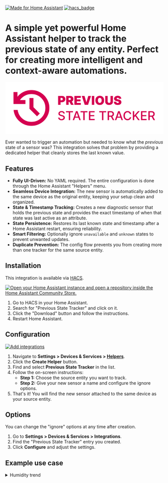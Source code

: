 [![Made for Home Assistant](https://img.shields.io/badge/Made%20for-Home%20Assistant-blue?style=for-the-badge&logo=homeassistant)](https://www.home-assistant.io/)
[![hacs_badge](https://img.shields.io/badge/HACS-Default-orange.svg?style=for-the-badge&cacheSeconds=3600)](https://github.com/hacs/integration)


# A simple yet powerful Home Assistant helper to track the previous state of any entity. Perfect for creating more intelligent and context-aware automations.
![Logo](/logo/logo.png)

Ever wanted to trigger an automation but needed to know what the *previous* state of a sensor was? This integration solves that problem by providing a dedicated helper that cleanly stores the last known value.


## Features

*   **Fully UI-Driven:** No YAML required. The entire configuration is done through the Home Assistant "Helpers" menu.
*   **Seamless Device Integration:** The new sensor is automatically added to the same device as the original entity, keeping your setup clean and organized.
*   **State & Timestamp Tracking:** Creates a new diagnostic sensor that holds the previous state and provides the exact timestamp of when that state was last active as an attribute.
*   **State Persistence:** Restores its last known state and timestamp after a Home Assistant restart, ensuring reliability.
*   **Smart Filtering:** Optionally ignore `unavailable` and `unknown` states to prevent unwanted updates.
*   **Duplicate Prevention:** The config flow prevents you from creating more than one tracker for the same source entity.


## Installation

This integration is available via [HACS](https://hacs.xyz/).

[![Open your Home Assistant instance and open a repository inside the Home Assistant Community Store.](https://my.home-assistant.io/badges/hacs_repository.svg)](https://my.home-assistant.io/redirect/hacs_repository/?owner=klaptafel&repository=ha-previous-state-tracker&category=integration)

1.  Go to HACS in your Home Assistant.
2.  Search for "Previous State Tracker" and click on it.
3.  Click the "Download" button and follow the instructions.
4.  Restart Home Assistant.


## Configuration

[![Add integrations](https://my.home-assistant.io/badges/config_flow_start.svg)](https://my.home-assistant.io/redirect/config_flow_start?domain=previous_state_tracker)

1.  Navigate to **Settings > Devices & Services > [Helpers](https://my.home-assistant.io/redirect/helpers/)**.
2.  Click the **Create Helper** button.
3.  Find and select **Previous State Tracker** in the list.
4.  Follow the on-screen instructions:
    *   **Step 1:** Choose the source entity you want to track.
    *   **Step 2:** Give your new sensor a name and configure the ignore options.
5.  That's it! You will find the new sensor attached to the same device as your source entity.


## Options

You can change the "ignore" options at any time after creation.
1.  Go to **Settings > Devices & Services > Integrations**.
2.  Find the "Previous State Tracker" entry you created.
3.  Click **Configure** and adjust the settings.



## Example use case
<details>
<summary>Humidity trend</summary>
   
### Humidity trend
Define a trend based on the current and previous humidity sensor readings using a template sensor.

<img width="500" height="179" alt="entities" src="https://github.com/user-attachments/assets/68b1dda9-a422-4eb6-a03b-0be815187ccf" />

#### Template sensor
```yaml
template:
  - sensor:
      - name: "Humidity Trend"
        unique_id: humidity_trend
        state: >
          {% set current = states('sensor._humidity') | float(0) %}
          {% set previous = states('sensor.humidity_previous_state') | float(0) %}
          {% if current > previous %}
          Increasing
          {% elif current < previous %}
          Decreasing
          {% else %}
          Steady
          {% endif %}
```
#### Lovelace card
```yaml
   type: entities
   entities:
     - entity: sensor.humidity
       name: Humidity
     - entity: sensor.humidity_previous_state
       name: Previous state
     - type: divider
     - entity: sensor.humidity_trend
       name: Trend
```
</details>
